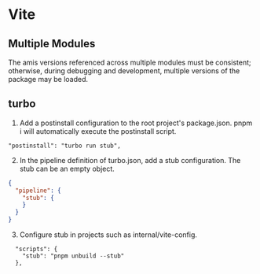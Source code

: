 
# Vite

## Multiple Modules

The amis versions referenced across multiple modules must be consistent; otherwise, during debugging and development, multiple versions of the package may be loaded.

## turbo

1. Add a postinstall configuration to the root project's package.json. pnpm i will automatically execute the postinstall script.

```
"postinstall": "turbo run stub",
```

2. In the pipeline definition of turbo.json, add a stub configuration. The stub can be an empty object.

```json
{
  "pipeline": {
    "stub": {
    }
  }
}
```

3. Configure stub in projects such as internal/vite-config.

```
  "scripts": {
    "stub": "pnpm unbuild --stub"
  },
```

<!-- SOURCE_MD5:8bafd65971338625e404395fb1df1daa-->
